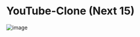 # YouTube-Clone (Next 15)
![image](https://github.com/user-attachments/assets/81f82ee1-45c5-497b-bc2c-9d5aaeec25ba)

